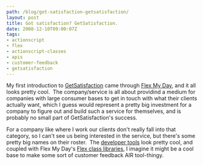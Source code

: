 ```yaml
---
path: /blog/got-satisfaction-getsatisfaction/
layout: post
title: Got satisfaction? GetSatisfaction.
date: 2008-12-10T09:00:07Z
tags:
- actionscript
- flex
- actionscript-classes
- apis
- customer-feedback
- getsatisfaction
---
```


My first introduction to <a href="http://getsatisfaction.com/" target="_blank">GetSatisfaction</a> came through <a href="http://www.dehats.com/drupal/?q=node/52" target="_blank">Flex My Day</a>, and it all looks pretty cool.  The company/service is all about providind a medium for companies with large consumer bases to get in touch with what their clients actually want, which I guess would represent a pretty big investment for a company to figure out and build such a service for themselves, and is probably no small part of GetSatisfaction's success.

For a company like where I work our clients don't really fall into that category, so I can't see us being interested in the service, but there's some pretty big names on their roster.  The <a href="http://developers.getsatisfaction.com/" target="_blank">developer tools</a> look pretty cool, and coupled with Flex My Day's <a href="http://code.google.com/p/flexgetsatisfactionlib/" target="_blank">Flex class libraries</a>, I imagine it might be a cool base to make some sort of customer feedback AIR tool-thingy.